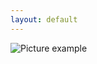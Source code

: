 ```yaml
---
layout: default
---
```

![Picture example](https://github.com/kvartirnik/website/blob/gh-pages/images/kvartirnik_photos/3.jpg)

